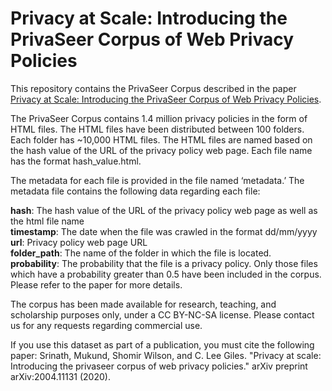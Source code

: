 # Privacy at Scale: Introducing the PrivaSeer Corpus of Web Privacy Policies

This repository contains the PrivaSeer Corpus described in the paper [Privacy at Scale: Introducing the PrivaSeer Corpus of Web Privacy Policies](https://arxiv.org/abs/2004.11131). 

The PrivaSeer Corpus contains 1.4 million privacy policies in the form of HTML files. The HTML files have been distributed between 100 folders. Each folder has ~10,000 HTML files. The HTML files are named based on the hash value of the URL of the privacy policy web page. Each file name has the format hash_value.html. 

The metadata for each file is provided in the file named ‘metadata.’ The metadata file contains the following data regarding each file:

**hash**: The hash value of the URL of the privacy policy web page as well as the html file name <br />
**timestamp**: The date when the file was crawled in the format dd/mm/yyyy <br />
**url**: Privacy policy web page URL <br />
**folder_path**: The name of the folder in which the file is located. <br />
**probability**: The probability that the file is a privacy policy. Only those files which have a probability greater than 0.5 have been included in the corpus. Please refer to the paper for more details.

The corpus has been made available for research, teaching, and scholarship purposes only, under a CC BY-NC-SA license. Please contact us for any requests regarding commercial use. 

If you use this dataset as part of a publication, you must cite the following paper:
Srinath, Mukund, Shomir Wilson, and C. Lee Giles. "Privacy at scale: Introducing the privaseer corpus of web privacy policies." arXiv preprint arXiv:2004.11131 (2020).
